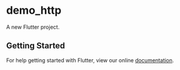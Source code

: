 # demo_http

A new Flutter project.

## Getting Started

For help getting started with Flutter, view our online
[documentation](https://flutter.io/).
